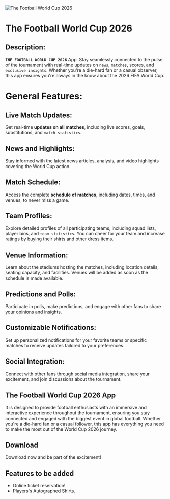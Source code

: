 ![The Football World Cup 2026](https://th.bing.com/th/id/R.b6a719e275e36d545f55fd09c58337ed?rik=%2bwyYeh5TAijzIw&riu=http%3a%2f%2f1.bp.blogspot.com%2f-AUqWYr8PSXY%2fUr8RMz7eciI%2fAAAAAAAABPg%2fUt2lljyZfOI%2fs1600%2ffootball%2bwallpapers%2bhd%2b(3).jpg&ehk=v7571Jmp2%2bEnRxjAaOPpj89mqkAF5hvzMeVQuRp81Vk%3d&risl=&pid=ImgRaw&r=0)

# The Football World Cup 2026

## Description:
**`THE FOOTBALL WORLD CUP 2026`** App. Stay seamlessly connected to the pulse of the tournament with real-time updates on `news`, `matches`, scores, and `exclusive insights`. Whether you're a die-hard fan or a casual observer, this app ensures you're always in the know about the 2026 FIFA World Cup.

# General Features:

## Live Match Updates:
Get real-time **updates on all matches**, including live scores, goals, substitutions, and `match statistics`.
## News and Highlights:
 Stay informed with the latest news articles, analysis, and video highlights covering the World Cup action.
## Match Schedule:
 Access the complete **schedule of matches**, including dates, times, and venues, to never miss a game.
## Team Profiles:
Explore detailed profiles of all participating teams, including squad lists, player bios, and `team statistics`. You can cheer for your team and increase ratings by buying their shirts and other dress items.
## Venue Information:
Learn about the stadiums hosting the matches, including location details, seating capacity, and facilities. Venues will be added as soon as the schedule is made available.
## Predictions and Polls:
Participate in polls, make predictions, and engage with other fans to share your opinions and insights.
## Customizable Notifications:
Set up personalized notifications for your favorite teams or specific matches to receive updates tailored to your preferences.
## Social Integration:
Connect with other fans through social media integration, share your excitement, and join discussions about the tournament.
## The Football World Cup 2026 App
It is designed to provide football enthusiasts with an immersive and interactive experience throughout the tournament, ensuring you stay connected and engaged with the biggest event in global football. Whether you're a die-hard fan or a casual follower, this app has everything you need to make the most out of the World Cup 2026 journey.
## Download
Download now and be part of the excitement!
## Features to be added
- Online ticket reservation!
- Players's Autographed Shirts.
